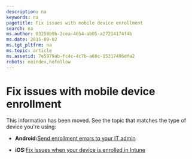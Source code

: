 ```yaml
---
description: na
keywords: na
pagetitle: Fix issues with mobile device enrollment
search: na
ms.author: 03258b9b-2cea-4654-ab05-a27214174f4b
ms.date: 2015-09-02
ms.tgt_pltfrm: na
ms.topic: article
ms.assetid: 7e5979ab-fc4c-4c7b-a60c-15317496dfa2
robots: noindex,nofollow
---
```

# Fix issues with mobile device enrollment
This information has been moved. See the topic that matches the type of device you're using:

- **Android:**[Send enrollment errors to your IT admin](http://technet.microsoft.com/library/mt502762.aspx)

- **iOS:**[Fix issues when your device is enrolled in Intune](http://technet.microsoft.com/library/mt598622.aspx)

